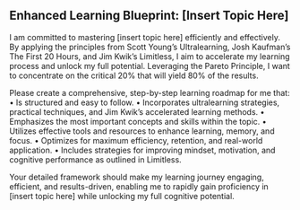 ## Enhanced Learning Blueprint: [Insert Topic Here]

I am committed to mastering [insert topic here] efficiently and effectively. By applying the principles from Scott Young’s Ultralearning, Josh Kaufman’s The First 20 Hours, and Jim Kwik’s Limitless, I aim to accelerate my learning process and unlock my full potential. Leveraging the Pareto Principle, I want to concentrate on the critical 20% that will yield 80% of the results.

Please create a comprehensive, step-by-step learning roadmap for me that:
	•	Is structured and easy to follow.
	•	Incorporates ultralearning strategies, practical techniques, and Jim Kwik’s accelerated learning methods.
	•	Emphasizes the most important concepts and skills within the topic.
	•	Utilizes effective tools and resources to enhance learning, memory, and focus.
	•	Optimizes for maximum efficiency, retention, and real-world application.
	•	Includes strategies for improving mindset, motivation, and cognitive performance as outlined in Limitless.

Your detailed framework should make my learning journey engaging, efficient, and results-driven, enabling me to rapidly gain proficiency in [insert topic here] while unlocking my full cognitive potential.
